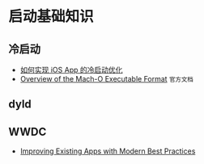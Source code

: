 # 启动基础知识

## 冷启动
* [如何实现 iOS App 的冷启动优化](https://blog.fiteen.top/2020/ios-app-launch-optimization#mach-o)
* [Overview of the Mach-O Executable Format](https://developer.apple.com/library/archive/documentation/Performance/Conceptual/CodeFootprint/Articles/MachOOverview.html) `官方文档`

## dyld


## WWDC
* [Improving Existing Apps with Modern Best Practices](https://developer.apple.com/videos/play/wwdc2016/213/)